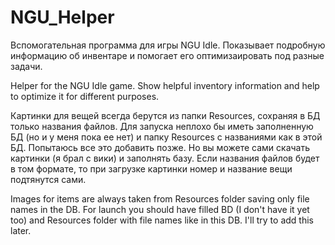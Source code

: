 # NGU_Helper
Вспомогательная программа для игры NGU Idle. Показывает подробную информацию об инвентаре и помогает его оптимизаировать под разные задачи.

Helper for the NGU Idle game. Show helpful inventory information and help to optimize it for different purposes.

Картинки для вещей всегда берутся из папки Resources, сохраняя в БД только названия файлов.
Для запуска неплохо бы иметь заполненную БД (но и у меня пока ее нет) и папку Resources с названиями как в этой БД. 
Попытаюсь все это добавить позже.
Но вы можете сами скачать картинки (я брал с вики) и заполнять базу. 
Если названия файлов будет в том формате, то при загрузке картинки номер и название вещи подтянутся сами.

Images for items are always taken from Resources folder saving only file names in the DB.
For launch you should have filled BD (I don't have it yet too) and Resources folder with file names like in this DB.
I'll try to add this later.
